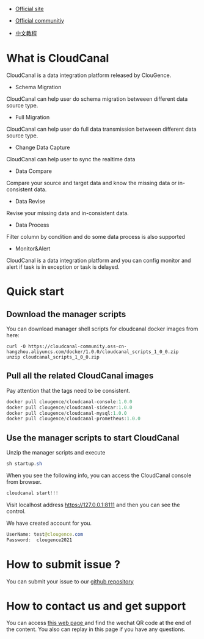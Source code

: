 - [Official site](https://www.clougence.com)

- [Official communitiy](https://www.askcug.com/)
                        
- [中文教程](https://www.askcug.com/topic/88/cloudcanal-docker-hub%E9%95%9C%E5%83%8F%E5%AE%89%E8%A3%85)


# What is CloudCanal
CloudCanal is a data integration platform released by ClouGence. 


- Schema Migration

 CloudCanal can help user do schema migration betweeen different data source type.


- Full Migration

CloudCanal can help user do full data transmission betweeen different data source type.

- Change Data Capture

CloudCanal can help user to sync the realtime data

- Data Compare

Compare your source and target data and know the missing data or in-consistent data.
         
- Data Revise

Revise your missing data and in-consistent data.
         
- Data Process

Filter column by condition and do some data process is also supported


- Monitor&Alert

CloudCanal is a data integration platform and you can config monitor and alert if task is in exception or task is delayed.

# Quick start
## Download the manager scripts
You can download manager shell scripts for cloudcanal docker images from here:

```
curl -O https://cloudcanal-community.oss-cn-hangzhou.aliyuncs.com/docker/1.0.0/cloudcanal_scripts_1_0_0.zip
unzip cloudcanal_scripts_1_0_0.zip
```



## Pull all the related CloudCanal images
Pay attention that the tags need to be consistent.
```java
docker pull clougence/cloudcanal-console:1.0.0
docker pull clougence/cloudcanal-sidecar:1.0.0
docker pull clougence/cloudcanal-mysql:1.0.0
docker pull clougence/cloudcanal-prometheus:1.0.0
```
## Use the manager scripts to start CloudCanal


Unzip the manager scripts and execute 
```java
sh startup.sh
```


When you see the following info, you can access the CloudCanal console from browser.
```java
cloudcanal start!!!
```
Visit localhost address https://127.0.0.1:8111 and then you can see the control.


We have created account for you.
```java
UserName: test@clougence.com
Password:  clougence2021
```

# How to submit issue ?
You can submit your issue to our [github repository](https://github.com/ClouGence/cloudcanal-issue)

# How to contact us and get support
You can access [this web page ](https://www.askcug.com/topic/75/cloudcanal%E7%A4%BE%E5%8C%BA%E7%89%88docker%E7%89%88%E5%AE%89%E8%A3%85-linux-macos/2)and find the wechat QR code at the end of the content. You also can replay in this page if you have any questions.

